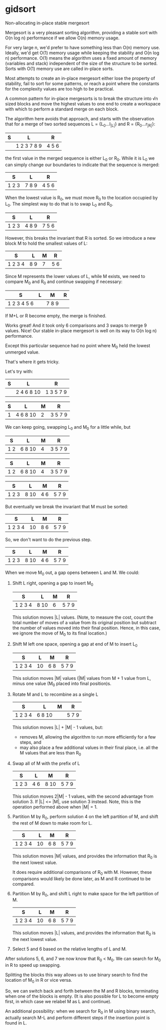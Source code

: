# gidsort
Non-allocating in-place stable mergesort

Mergesort is a very pleasant sorting algorithm, providing a stable sort with O(n log n) performance if we allow O(n) memory usage.

For very large n, we'd prefer to have something less than O(n) memory use.
Ideally, we'd get O(1) memory usage while keeping the stability and O(n log n) performance.
O(1) means the algorithm uses a fixed amount of memory (variables and stack) independent of the size of the structure to be sorted.
Sorts with O(1) memory use are called in-place sorts.

Most attempts to create an in-place mergesort either lose the property of stability, fail to sort for some patterns, or reach a point where the constants for the complexity values are too high to be practical.

A common pattern for in-place mergesorts is to break the structure into √n sized blocks and move the highest values to one end to create a workspace with which to perform a standard merge on each block.

The algorithm here avoids that approach, and starts with the observation that for a merge of two sorted sequences L = {L<sub>0</sub>...l<sub>|L|</sub>} and R = {R<sub>0</sub>...r<sub>|R|</sub>}:

| S |      L      |   R   |
|---|-------------|-------|
|   | 1 2 3 7 8 9 | 4 5 6 |

the first value in the merged sequence is either L<sub>0</sub> or R<sub>0</sub>.  While it is L<sub>0</sub> we can simply change our boundaries to indicate that the sequence is merged:

| S |      L      |   R   |
|---|-------------|-------|
| 1 2 3 | 7 8 9 | 4 5 6 |

When the lowest value is R<sub>0</sub>, we must move R<sub>0</sub> to the location occupied by L<sub>0</sub>. The simplest way to do that is to swap L<sub>0</sub> and R<sub>0</sub>.

| S |      L      |   R   |
|---|-------------|-------|
| 1 2 3 | 4 8 9 | 7 5 6 |

However, this breaks the invariant that R is sorted. So we introduce a new block M to hold the smallest values of L:

| S |      L      |   M | R   |
|---|-------------|---|-----|
| 1 2 3 4 | 8 9 | 7 | 5 6 |

Since M represents the lower values of L, while M exists, we need to compare M<sub>0</sub> and R<sub>0</sub> and continue swapping if necessary:

| S |      L      |   M | R   |
|---|-------------|---|-----|
| 1 2 3 4 5 6 | | 7 8 9 | |

If M+L or R become empty, the merge is finished.

Works great! And it took only 6 comparisons and 3 swaps to merge 9 values. Nice!  Our stable in-place mergesort is well on its way to O(n log n) performance.

Except this particular sequence had no point where M<sub>0</sub> held the lowest unmerged value.

That's where it gets tricky.

Let's try with:

| S |      L      |   R   |
|---|-------------|-------|
|   | 2 4 6 8 10 | 1 3 5 7 9 |

| S | L | M | R |
|---|---|---|---|
| 1 | 4 6 8 10 | 2 | 3 5 7 9 |

We can keep going, swapping L<sub>0</sub> and M<sub>0</sub> for a little while, but

| S | L | M | R |
|---|---|---|---|
| 1 2 | 6 8 10 | 4 | 3 5 7 9 |

| S | L | M | R |
|---|---|---|---|
| 1 2 | 6 8 10 | 4 | 3 5 7 9 |

| S | L | M | R |
|---|---|---|---|
| 1 2 3 | 8 10 | 4 6 | 5 7 9 |

But eventually we break the invariant that M must be sorted:

| S | L | M | R |
|---|---|---|---|
| 1 2 3 4 | 10 | 8 6 | 5 7 9 |

So, we don't want to do the previous step.

| S | L | M | R |
|---|---|---|---|
| 1 2 3 | 8 10 | 4 6 | 5 7 9 |

When we move M<sub>0</sub> out, a gap opens between L and M. We could:

1. Shift L right, opening a gap to insert M<sub>0</sub>

	| S | L | M | R |
	|---|---|---|---|
	| 1 2 3 4 | 8 10 | 6 | 5 7 9 |

	This solution moves |L| values.
	(Note, to measure the cost, count the total number of moves of a value from its original position but subtract the number of values moved into their final position.
	Hence, in this case, we ignore the move of M<sub>0</sub> to its final location.)

2. Shift M left one space, opening a gap at end of M to insert L<sub>0</sub>

	| S | L | M | R |
	|---|---|---|---|
	| 1 2 3 4 | 10 | 6 8 | 5 7 9 |

	This solution moves |M| values (|M| values from M + 1 value from L, minus one value (M<sub>0</sub> placed into final position)s.

3. Rotate M and L to recombine as a single L

	| S | L | M | R |
	|---|---|---|---|
	| 1 2 3 4 | 6 8 10 | | 5 7 9 |

	This solution moves |L| + |M| - 1 values, but:
	- removes M, allowing the algorithm to run more efficiently for a few steps, and
	- may also place a few additional values in their final place, i.e. all the M values that are less than R<sub>0</sub>

4. Swap all of M with the prefix of L

	| S | L | M | R |
	|---|---|---|---|
	| 1 2 3 | 4 6 | 8 10 | 5 7 9 |

	This solution moves 2|M| - 1 values, with the second advantage from solution 3. If |L| <= |M|, use solution 3 instead.  Note, this is the operation performed above when |M| = 1.

5. Partition M by R<sub>0</sub>, perform solution 4 on the left partition of M, and shift the rest of M down to make room for L.

	| S | L | M | R |
	|---|---|---|---|
	| 1 2 3 4 | 10 | 6 8 | 5 7 9 |

	This solution moves |M| values, and provides the information that R<sub>0</sub> is the next lowest value.

	It does require additional comparisons of R<sub>0</sub> with M. However, these comparisons would likely be done later, as M and R continued to be compared.

6. Partition M by R<sub>0</sub>, and shift L right to make space for the left partition of M.

	| S | L | M | R |
	|---|---|---|---|
	| 1 2 3 4 | 10 | 6 8 | 5 7 9 |

	This solution moves |L| values, and provides the information that R<sub>0</sub> is the next lowest value.


7. Select 5 and 6 based on the relative lengths of L and M.

After solutions 5, 6, and 7 we now know that R<sub>0</sub> < M<sub>0</sub>. We can search for M<sub>0</sub> in R to speed up swapping.

Splitting the blocks this way allows us to use binary search to find the location of M<sub>0</sub> in R or vice versa.

So, we can switch back and forth between the M and R blocks, terminating when one of the blocks is empty.  (It is also possible for L to become empty first, in which case we relabel M as L and continue).

An additional possibility: when we search for R<sub>0</sub> in M using binary search, actually search M-L and perform different steps if the insertion point is found in L.
